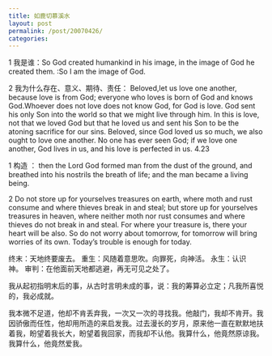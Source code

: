 ```yaml
---
title: 如鹿切慕溪水
layout: post
permalink: /post/20070426/
categories: 
---
```


1 我是谁：So God created humankind in his image, in the image of God he created them. :So I am the image of God. 

2 我为什么存在、意义、期待、责任：
Beloved,let us love one another, because love is from God; everyone who loves is born of God and knows God.Whoever does not love does not know God, for God is love. God sent his only Son into the world so that we might live through him. In this is love, not that we loved God but that he loved us and sent his Son to be the atoning sacrifice for our sins. Beloved, since God loved us so much, we also ought to love one another. No one has ever seen God; if we love one another, God lives in us, and his love is perfected in us. 4.23

1 构造 ： then the Lord God formed man from the dust of the ground, and breathed into his nostrils the breath of life; and the man became a living being.

2 Do not store up for yourselves treasures on earth, where moth and rust consume and where thieves break in and steal; but store up for yourselves treasures in heaven, where neither moth nor rust consumes and where thieves do not break in and steal. For where your treasure is, there your heart will be also. So do not worry about tomorrow, for tomorrow will bring worries of its own. Today’s trouble is enough for today.

终末：天地终要废去。
重生：风随着意思吹。向罪死，向神活。
永生：认识　神。
审判：在他面前天地都逃避，再无可见之处了。

我从起初指明末后的事，从古时言明未成的事，说：我的筹算必立定；凡我所喜悦的，我必成就。

我本微不足道，他却不肯丢弃我，一次又一次的寻找我。他敲门，我却不肯开。我因骄傲而任性，他却用所造的来启发我。过去漫长的岁月，原来他一直在默默地扶着我，盼望着我长大，盼望着我回家，而我却不认他。我算什么，他竟然原谅我。我算什么，他竟然爱我。

